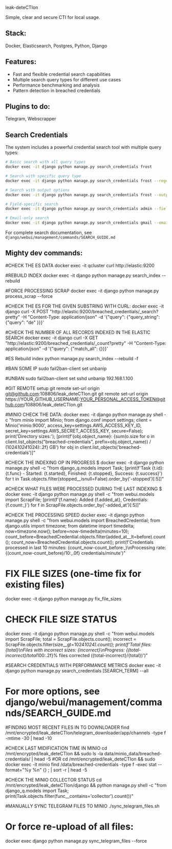 leak-deteCTIon

Simple, clear and secure CTI for local usage.

## Stack:
Docker, Elasticsearch, Postgres, Python, Django

## Features:
- Fast and flexible credential search capabilities
- Multiple search query types for different use cases
- Performance benchmarking and analysis
- Pattern detection in breached credentials

## Plugins to do:
Telegram, Webscrapper


## Search Credentials

The system includes a powerful credential search tool with multiple query types:

```bash
# Basic search with all query types
docker exec -it django python manage.py search_credentials frost

# Search with specific query type
docker exec -it django python manage.py search_credentials frost --regexp

# Search with output options
docker exec -it django python manage.py search_credentials frost --output results --format json

# Field-specific search
docker exec -it django python manage.py search_credentials admin --field username

# Email-only search
docker exec -it django python manage.py search_credentials gmail --email-only --regexp
```

For complete search documentation, see `django/webui/management/commands/SEARCH_GUIDE.md`

## Mighty dev commands:

#CHECK THE ES DATA
docker exec -it qcluster curl http://elastic:9200 

#REBUILD INDEX
docker exec -it django python manage.py search_index --rebuild 

#FORCE PROCESSING SCRAP
docker exec -it django python manage.py process_scrap --force 

#CHECK THE ES FOR THE GIVEN SUBSTRING WITH CURL:
docker exec -it django curl -X POST "http://elastic:9200/breached_credentials/_search?pretty" -H "Content-Type: application/json" -d '{"query": {"query_string": {"query": "de"
}}}'


#CHECK THE NUMBER OF ALL RECORDS INDEXED IN THE ELASTIC SEARCH 
docker exec -it django curl -X GET "http://elastic:9200/breached_credentials/_count?pretty" -H "Content-Type: application/json" -d '{"query": {"match_all": {}}}'

#ES Rebuild index
python manage.py search_index --rebuild -f

#BAN SOME IP 
sudo fail2ban-client set <jail> unbanip <IP>

#UNBAN 
sudo fail2ban-client set sshd unbanip 192.168.1.100


#GIT REMOTE setup
git remote set-url origin git@github.com:108806/leak_deteCTIon.git
git remote set-url origin https://YOUR_GITHUB_USERNAME:YOUR_PERSONAL_ACCESS_TOKEN@github.com/108806/leak_deteCTIon.git

#MINIO CHECK THE DATA:
docker exec -it django python manage.py shell -c "from minio import Minio; from django.conf import settings; client = Minio('minio:9000', access_key=settings.AWS_ACCESS_KEY_ID, secret_key=settings.AWS_SECRET_ACCESS_KEY, secure=False); print('Directory sizes:'); [print(f'{obj.object_name}: {sum(o.size for o in client.list_objects(\"breached-credentials\", prefix=obj.object_name)) / (1024*1024*1024):.2f} GB') for obj in client.list_objects('breached-credentials')]"


#CHECK THE INDEXING OP IN PROGRESS
$ docker exec -it django python manage.py shell -c "from django_q.models import Task; [print(f'Task {t.id}: {t.func} - Started: {t.started}, Finished: {t.stopped}, Success: {t.success}') for t in Task.objects.filter(stopped__isnull=False).order_by('-stopped')[:5]]"


#CHECK WHAT FILES WERE PROCESSED DURING THE LAST INDEXING
$ docker exec -it django python manage.py shell -c "from webui.models import ScrapFile; [print(f'{f.name}: Added {f.added_at}, Credentials: {f.count:,}') for f in ScrapFile.objects.order_by('-added_at')[:5]]"



#CHECK THE PROCESSING SPEED
docker exec -it django python manage.py shell -c "from webui.models import BreachedCredential; from django.utils import timezone; from datetime import timedelta; now=timezone.now(); before=now-timedelta(minutes=10); count_before=BreachedCredential.objects.filter(added_at__lt=before).count(); count_now=BreachedCredential.objects.count(); print(f'Credentials processed in last 10 minutes: {count_now-count_before:,}\nProcessing rate: {(count_now-count_before)/10:,.0f} credentials/minute')"

# FIX FILE SIZES (one-time fix for existing files)
docker exec -it django python manage.py fix_file_sizes

# CHECK FILE SIZE STATUS
docker exec -it django python manage.py shell -c "from webui.models import ScrapFile; total = ScrapFile.objects.count(); incorrect = ScrapFile.objects.filter(size__gt=1024*1024).count(); print(f'Total files: {total}\\nFiles with incorrect sizes: {incorrect}\\nProgress: {(total-incorrect)/total*100:.2f}% files corrected ({total-incorrect}/{total})')"

#SEARCH CREDENTIALS WITH PERFORMANCE METRICS
docker exec -it django python manage.py search_credentials [SEARCH_TERM] --all
# For more options, see django/webui/management/commands/SEARCH_GUIDE.md


#FINDING MOST RECENT FILES IN TG DOWNLOADER
find /mnt/encrypted/leak_deteCTIon/telegram_downloader/app/channels -type f -mtime -30 | head -10

#CHECK LAST MIDIFICATION TIME IN MINIO
cd /mnt/encrypted/leak_deteCTIon && sudo ls -la data/minio_data/breached-credentials/ | head -5
#OR
cd /mnt/encrypted/leak_deteCTIon && sudo docker exec -it minio find /data/breached-credentials -type f -exec stat --format="%y %n" {} \; | sort -r | head -5



#CHECK THE MINIO COLLECTOR STATUS
cd /mnt/encrypted/leak_deteCTIon/django && python manage.py shell -c "from django_q.models import Task; print(Task.objects.filter(func__contains='collector').count())"

#MANUALLY SYNC TELEGRAM FILES TO MINIO
./sync_telegram_files.sh
# Or force re-upload of all files:
docker exec django python manage.py sync_telegram_files --force

